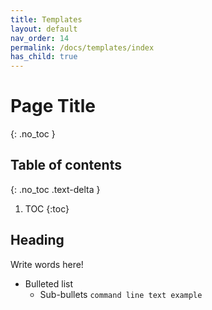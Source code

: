 ```yaml
---
title: Templates
layout: default
nav_order: 14
permalink: /docs/templates/index
has_child: true
---
```



# Page Title
{: .no_toc }

## Table of contents
{: .no_toc .text-delta }

1. TOC
{:toc}

## Heading
Write words here!
* Bulleted list
  * Sub-bullets
  ```command line text example```